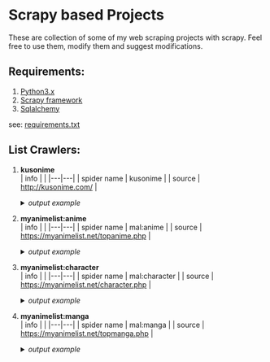 
# Scrapy based Projects
These are collection of some of my web scraping projects with scrapy. Feel free to use them, modify them and suggest modifications.

## Requirements:
1. [Python3.x](https://www.python.org/)
2. [Scrapy framework](https://scrapy.org/)
3. [Sqlalchemy](https://sqlalchemy.org)

see: [requirements.txt](/requirements.txt)

## List Crawlers:
1. **kusonime**</br>
   | info |  |
   |---|---|
   | spider name | kusonime |
   | source | http://kusonime.com/ |

   <details>
     <summary><i>output example</i></summary>

      </br>

      | id | title | url | genre | thumbnail | japanese | seasons | producers | type | status | total_episode | score | duration | released_on | sinopsis | download_data |
      |---|---|---|---|---|---|---|---|---|---|---|---|---|---|---|---|
      | 1 | Hanabi-chan wa Okuregachi | https://kusonime.com/hanabichan-batch- [...] | [ "Comedy", "Spring 2022" ] | https://kusonime.com/wp- [...] | ハナビちゃんは遅れがち | Spring 2022 | N/A | TV Series | Ongoing | ? | 6.12 | 4 min. per ep. | Jul 10, 2022 | Musashi Shinonome, manajer baru yang akan [...] | [ { "name": "Download Hanabi-chan wa [...] |
      | 2 | Gaikotsu Kishi-sama Tadaima Isekai e Odekakechuu | https://kusonime.com/skeleton-knight-batch- [...] | [ "Action", "Fantasy", "Spring 2022" ] | https://kusonime.com/wp- [...] | 骸骨騎士様、只今異世界へお出掛け中 | Spring 2022 | Pony Canyon, AT-X, DAX Production, Docomo [...] | BD | Completed | 12 | 7.31 | 23 min. per ep. | Apr 07, 2022 | selain Ainz-sama ada juga tengkorak [...] | [ { "name": "Download Gaikotsu Kishi-sama [...] |
      | 3 | Xiao Mo Tou Baolu La! (Busted! Darklord) | https://kusonime.com/xiao-mo-tou-baolu-la- [...] | [ "Comedy", "Anime ONA" ] | https://kusonime.com/wp- [...] | 小魔头暴露啦！ | Anime ONA | N/A | ONA | Completed | 26 | 6.38 | 8 min. per ep. | Jan 15, 2022 | Dalam upaya untuk bertahan hidup, Yu Renjie, [...] | [ { "name": "Download Xiao Mo Tou Baolu La! [...] |
      | 4 | Takt Op. Destiny | https://kusonime.com/takt-op-destiny-batch- [...] | [ "Action", "Fantasy", "Music", "Fall 2021" ] | https://kusonime.com/wp- [...] | takt op.Destiny | Fall 2021 | DeNA, Bandai Namco Arts | BD | Completed | 12 | 7.16 | 23 min. per ep. | Oct 06, 2021 | ceritanya sendiri, suatu hari meteorit hitam [...] | [ { "name": "Download Takt Op. Destiny Batch [...] |
      | 5 | Steamboy | https://kusonime.com/steamboy-bd-subtitle- [...] | [ "Action", "Adventure", "Drama", [...] | https://kusonime.com/wp- [...] | スチームボーイ | Anime Movie | Bandai Visual, Dentsu, TBS, Imagica, Bandai, [...] | Movie | Completed | 1 | 7.33 | 2 hr. 6 min. | Jul 17, 2004 | Becerita tentang cowok 13 tahun bernama [...] | [ { "name": "Download Movie Steamboy BD [...] |

      _and more.._

   </details>

1. **myanimelist:anime**</br>
   | info |  |
   |---|---|
   | spider name | mal:anime |
   | source | https://myanimelist.net/topanime.php |

   <details>
     <summary><i>output example</i></summary>

      </br>

      | id | title | url | synonyms | japanese | german | spanish | french | type | episodes | status | aired | premiered | broadcast | producers | licensors | studios | source | genres | demographic | duration | rating | score | ranked | popularity | members | favorites | synopsis | themes |
      |---|---|---|---|---|---|---|---|---|---|---|---|---|---|---|---|---|---|---|---|---|---|---|---|---|---|---|---|---|
      | 1 | Hunter x Hunter | [...] | HxH (2011) | HUNTER×HUNTER（ハンター×ハンター） | Hunter x Hunter | Hunter x Hunter | Hunter X Hunter | TV | 148 | Finished Airing | Oct 2, 2011 to Sep 24, 2014 | Fall 2011 | Sundays at 10:55 (JST) | [ "Nippon Television Network", "Shueisha", "VAP" ] | VIZ Media | Madhouse | Manga | [ "Action", "Adventure", "Fantasy" ] | [ "Shounen" ] | 23 min. per ep. | PG-13 - Teens 13 or older | 9.04 | #9 | #10 | 2,446,844 | 187,345 | Hunters devote themselves to accomplishing [...] |  |
      | 2 | Gintama: The Very Final | [...] |  | 銀魂 THE FINAL | N/A |  |  | Movie | 1 | Finished Airing | Jan 8, 2021 |  |  | [ "TV Tokyo", "Warner Bros. Japan" ] | Eleven Arts | Bandai Namco Pictures | Manga | [ "Action", "Comedy", "Drama", "Sci-Fi" ] | [ "Shounen" ] | 1 hr. 44 min. | PG-13 - Teens 13 or older | 9.05 | #7 | #1652 | 110,801 | 3,723 | Two years have passed following the [...] | [ "Gag Humor", "Historical", "Parody", "Samurai" ] |
      | 3 | Fullmetal Alchemist: Brotherhood | [...] | Hagane no Renkinjutsushi: Fullmetal [...] | 鋼の錬金術師 FULLMETAL ALCHEMIST |  |  | Fullmetal Alchemist Brotherhood | TV | 64 | Finished Airing | Apr 5, 2009 to Jul 4, 2010 | Spring 2009 | Sundays at 17:00 (JST) | [ "Aniplex", "Mainichi Broadcasting System", [...] | [ "Aniplex of America", "Funimation" ] | Bones | Manga | [ "Action", "Adventure", "Drama", "Fantasy" ] | [ "Shounen" ] | 24 min. per ep. | R - 17+ (violence & profanity) | 9.13 | #1 | #3 | 2,962,116 | 206,616 | After a horrific alchemy experiment goes [...] | [ "Military" ] |
      | 4 | Fruits Basket: The Final Season | [...] | Fruits Basket 3rd Season, Fruits Basket [...] | フルーツバスケット The Final | Fruits Basket Staffel 3 | Fruits Basket: The Final Season | Fruits Basket Saison 3 | TV | 13 | Finished Airing | Apr 6, 2021 to Jun 29, 2021 | Spring 2021 | Tuesdays at 01:30 (JST) | [ "8PAN", "Avex Pictures", "Hakusensha", [...] | Funimation | TMS Entertainment | Manga | [ "Drama", "Romance", "Supernatural" ] | [ "Shoujo" ] | 23 min. per ep. | PG-13 - Teens 13 or older | 9.03 | #10 | #512 | 369,561 | 17,092 | Hundreds of years ago, the Chinese Zodiac [...] |  |
      | 5 | Gintama: Enchousen | [...] | Gintama' (2012), Gintama' Overdrive, Kintama | 銀魂' 延長戦 |  |  |  | TV | 13 | Finished Airing | Oct 4, 2012 to Mar 28, 2013 | Fall 2012 | Thursdays at 18:00 (JST) | [ "Aniplex", "Dentsu", "Miracle Bus", [...] | [ "None found,", "add some" ] | Sunrise | Manga | [ "Action", "Comedy", "Sci-Fi" ] | [ "Shounen" ] | 24 min. per ep. | PG-13 - Teens 13 or older | 9.04 | #8 | #697 | 288,977 | 2,851 | While Gintoki Sakata was away, the Yorozuya [...] | [ "Gag Humor", "Historical", "Parody", "Samurai" ] |

      _and more.._

   </details>

1. **myanimelist:character**</br>
   | info |  |
   |---|---|
   | spider name | mal:character |
   | source | https://myanimelist.net/character.php |

   <details>
     <summary><i>output example</i></summary>

      </br>

      | id | name | url | japanese | source | favorites | biodata | description |
      |---|---|---|---|---|---|---|---|
      | 1 | Edward Elric | https://myanimelist.net/character/11/Edward_Elric | エドワード・エルリック | Fullmetal Alchemist | 83,452 | { "age": "15-16 (series), 18 (movie, end of [...] | Winry Rockbell Pinako Rockbell Izumi Curtis [...] |
      | 2 | Lelouch Lamperouge | [...] | ルルーシュ・ランペルージ | Code Geass: Hangyaku no Lelouch | 157,536 | { "age": "17 (first season), 18 (second [...] | Lelouch vi Britannia (ルルーシュ・ヴィ・ブリタニア, [...] |
      | 3 | Killua Zoldyck | [...] | キルア=ゾルディック | Hunter x Hunter | 88,948 | { "age": "12 (Beginning), 14-15 (Current)", [...] | , Hunter Abilities: Killua Zoldyck is the [...] |
      | 4 | Naruto Uzumaki | [...] | うずまき ナルト | Naruto | 78,178 | { "age": "12-13 (Naruto part I), 15-17 (part [...] | Born in Konohagakure, a ninja village hidden [...] |
      | 5 | Rintarou Okabe | [...] | 岡部 倫太郎 | Steins;Gate | 89,317 | { "age": "18 (Steins;Gate), 19 (Steins;Gate [...] | Rintaro Okabe (岡部 倫太郎 Okabe Rintarō?), often [...] |

      _and more.._

   </details>

1. **myanimelist:manga**</br>
   | info |  |
   |---|---|
   | spider name | mal:manga |
   | source | https://myanimelist.net/topmanga.php |

   <details>
     <summary><i>output example</i></summary>

      </br>

      | id | title | url | japanese | type | volumes | chapters | status | published | genres | themes | demographic | serialization | authors | score | ranked | popularity | members | favorites | synopsis | french |
      |---|---|---|---|---|---|---|---|---|---|---|---|---|---|---|---|---|---|---|---|---|
      | 1 | Slam Dunk | https://myanimelist.net/manga/51/Slam_Dunk | SLAM DUNK | Manga | 31 | 276 | Finished | Sep 18, 1990 to Jun 4, 1996 | [ "Award Winning", "Sports" ] | [ "School", "Team Sports" ] | [ "Shounen" ] | Shounen Jump (Weekly) | [ "(Story & Art)", "Inoue, Takehiko" ] | 9.06 | #6 | #63 | 136,503 | 13,145 | Hanamichi Sakuragi, a tall, boisterous [...] |  |
      | 2 | Vagabond | https://myanimelist.net/manga/656/Vagabond | バガボンド | Manga | 37 | 327 | On Hiatus | Sep 3, 1998 to May 21, 2015 | [ "Action", "Adventure", "Award Winning" ] | [ "Historical", "Samurai" ] | [ "Seinen" ] | Morning | [ "(Story & Art),", "(Story)", "Inoue, [...] | 9.19 | #4 | #16 | 290,222 | 30,785 | In 16th-century Japan, Shinmen Takezou is a [...] |  |
      | 3 | Berserk | https://myanimelist.net/manga/2/Berserk | ベルセルク | Manga | Unknown | Unknown | Publishing | Aug 25, 1989 to ? | [ "Action", "Adventure", "Award Winning", [...] | [ "Gore", "Military", "Mythology", [...] | [ "Seinen" ] | Young Animal | [ "(Art)", "(Story & Art),", "Miura, [...] | 9.46 | #1 | #2 | 561,136 | 105,626 | Berserk: The Prototype |  |
      | 4 | Monster | https://myanimelist.net/manga/1/Monster | MONSTER | Manga | 18 | 162 | Finished | Dec 5, 1994 to Dec 20, 2001 | [ "Award Winning", "Drama", "Mystery" ] | [ "Adult Cast", "Psychological" ] | [ "Seinen" ] | Big Comic Original | [ "(Story & Art)", "Urasawa, Naoki" ] | 9.13 | #5 | #30 | 196,176 | 17,134 | Kenzou Tenma, a renowned Japanese [...] |  |
      | 5 | One Piece | https://myanimelist.net/manga/13/One_Piece | ONE PIECE | Manga | Unknown | Unknown | Publishing | Jul 22, 1997 to ? | [ "Action", "Adventure", "Fantasy" ] |  | [ "Shounen" ] | Shounen Jump (Weekly) | [ "(Story & Art)", "Oda, Eiichiro" ] | 9.20 | #3 | #3 | 509,903 | 100,996 | Gol D. Roger, a man referred to as the [...] |  |

      _and more.._

   </details>

